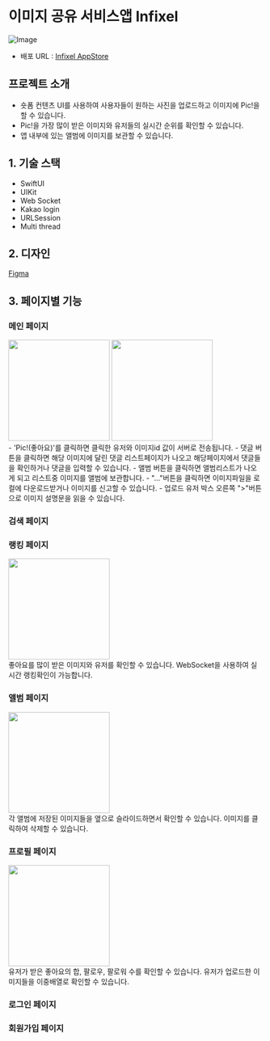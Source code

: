 # 이미지 공유 서비스앱 Infixel
![Image](https://github.com/user-attachments/assets/19343a1c-47dd-4651-81f0-8880724dfa19)
- 배포 URL : [Infixel AppStore](https://apps.apple.com/kr/app/infixel/id6711351058)


## 프로젝트 소개
- 숏폼 컨텐츠 UI를 사용하여 사용자들이 원하는 사진을 업로드하고 이미지에 Pic!을 할 수 있습니다.
- Pic!을 가장 많이 받은 이미지와 유저들의 실시간 순위를 확인할 수 있습니다.
- 앱 내부에 있는 앨범에 이미지를 보관할 수 있습니다.



## 1. 기술 스택
- SwiftUI
- UIKit
- Web Socket
- Kakao login
- URLSession
- Multi thread


## 2. 디자인
[Figma](https://www.figma.com/file/ZobwDJ6BYIl2ZuRray1YxR/Infixel-Swift?type=design&node-id=0-1&mode=design&t=56yeUw7CF0F9t6A5-0)



## 3. 페이지별 기능

### 메인 페이지
<div>
  <img width="200" src="https://github.com/user-attachments/assets/7e9b012d-3b59-4716-b376-51c47d49f236" />
  <img width="200" src="https://github.com/user-attachments/assets/858984d6-cf1e-44a8-ba19-1493285223e2" />
</div>
- 'Pic!(좋아요)'를 클릭하면 클릭한 유저와 이미지id 값이 서버로 전송됩니다.
- 댓글 버튼을 클릭하면 해당 이미지에 달린 댓글 리스트페이지가 나오고 해당페이지에서 댓글들을 확인하거나 댓글을 입력할 수 있습니다.
- 앨범 버튼을 클릭하면 앨범리스트가 나오게 되고 리스트중 이미지를 앨범에 보관합니다.
- "..."버튼을 클릭하면 이미지파일을 로컬에 다운로드받거나 이미지를 신고할 수 있습니다.
- 업로드 유저 박스 오른쪽 ">"버튼으로 이미지 설명문을 읽을 수 있습니다.


### 검색 페이지


### 랭킹 페이지
<div>
  <img width="200" src="https://github.com/user-attachments/assets/90c7b030-117a-498d-a298-c5cce511b684" />
</div>
좋아요를 많이 받은 이미지와 유저를 확인할 수 있습니다.
WebSocket을 사용하여 실시간 랭킹확인이 가능합니다.



### 앨범 페이지
<div>
  <img width="200" src="https://github.com/user-attachments/assets/8f10cbd1-e2a7-4338-9399-9d71870021a6" />
</div>
각 앨범에 저장된 이미지들을 옆으로 슬라이드하면서 확인할 수 있습니다.
이미지를 클릭하여 삭제할 수 있습니다.


### 프로필 페이지
<div>
  <img width="200" src="https://github.com/user-attachments/assets/ef400928-52e1-4ccc-bf98-c93ab780cb23" />
</div>
유저가 받은 좋아요의 합, 팔로우, 팔로워 수를 확인할 수 있습니다.
유저가 업로드한 이미지들을 이중배열로 확인할 수 있습니다.


### 로그인 페이지

### 회원가입 페이지
